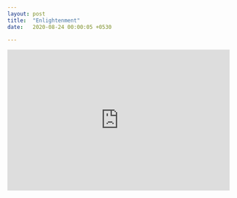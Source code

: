 ```yaml
---
layout: post
title:  "Enlightenment"
date:   2020-08-24 00:00:05 +0530
 
---
```


 

<div class='embed-container'>
<iframe width="100%" height="320" src="https://www.youtube.com/embed/zdeZ5iSu-Fs" frameborder="0" allow="accelerometer; autoplay; encrypted-media; gyroscope; picture-in-picture" allowfullscreen></iframe>
</div>